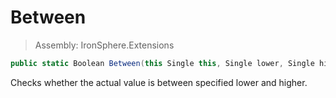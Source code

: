 ﻿

# Between

> Assembly: IronSphere.Extensions

```csharp
public static Boolean Between(this Single this, Single lower, Single higher)
```

Checks whether the actual value is between specified lower and higher.

